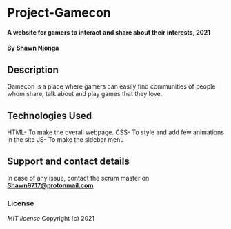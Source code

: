 # Project-Gamecon

#### A website for gamers to interact and share about their interests, 2021

#### By **Shawn Njonga**

## Description

Gamecon is a place where gamers can easily find communities of people whom share, talk about and play games that they love.

## Technologies Used

HTML- To make the overall webpage.
CSS- To style and add few animations in the site
JS- To make the sidebar menu

## Support and contact details

In case of any issue, contact the scrum master on **Shawn9717@protonmail.com**

### License

_MIT license_
Copyright (c) 2021 
